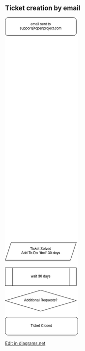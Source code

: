 ## Ticket creation by email
![ticket-creation-by-email](./ticket-creation-by-email.drawio.png)


[Edit in diagrams.net](https://app.diagrams.net/#Hadam-op%2Fop-draw-io-storage%2Fmain%2Fticket-creation-by-email.drawio.png)
